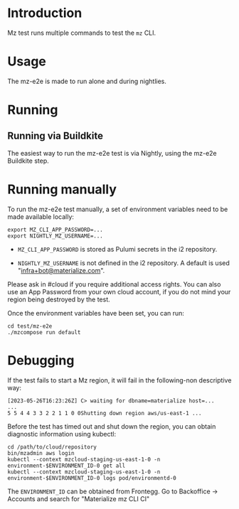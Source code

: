 # Introduction

Mz test runs multiple commands to test the `mz` CLI.

# Usage

The mz-e2e is made to run alone and during nightlies.

# Running

## Running via Buildkite

The easiest way to run the mz-e2e test is via Nightly, using the mz-e2e Buildkite step.

# Running manually

To run the mz-e2e test manually, a set of environment variables need to be made available locally:

```
export MZ_CLI_APP_PASSWORD=...
export NIGHTLY_MZ_USERNAME=...
```

- `MZ_CLI_APP_PASSWORD` is stored as Pulumi secrets in the i2 repository.

- `NIGHTLY_MZ_USERNAME` is not defined in the i2 repository. A default is used "infra+bot@materialize.com".

Please ask in #cloud if you require additional access rights. You can also use an App Password from
your own cloud account, if you do not mind your region being destroyed by the test.

Once the environment variables have been set, you can run:

```
cd test/mz-e2e
./mzcompose run default
```

# Debugging

If the test fails to start a Mz region, it will fail in the following-non descriptive way:

```
[2023-05-26T16:23:26Z] C> waiting for dbname=materialize host=...
...
5 5 4 4 3 3 2 2 1 1 0 0Shutting down region aws/us-east-1 ...
```

Before the test has timed out and shut down the region, you can obtain diagnostic information using kubectl:

```
cd /path/to/cloud/repository
bin/mzadmin aws login
kubectl --context mzcloud-staging-us-east-1-0 -n environment-$ENVIRONMENT_ID-0 get all
kubectl --context mzcloud-staging-us-east-1-0 -n environment-$ENVIRONMENT_ID-0 logs pod/environmentd-0
```

The `ENVIRONMENT_ID` can be obtained from Frontegg. Go to Backoffice -> Accounts and search for "Materialize mz CLI CI"
